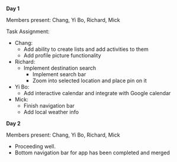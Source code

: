 **Day 1**

Members present: Chang, Yi Bo, Richard, Mick

Task Assignment:
* Chang: 
    - Add ability to create lists and add activities to them
    - Add profile picture functionality
* Richard:
    - Implement destination search
        - Implement search bar
        - Zoom into selected location and place pin on it 
* Yi Bo:
    - Add interactive calendar and integrate with Google calendar
* Mick:
    - Finish navigation bar
    - Add local weather info

**Day 2**

Members present: Chang, Yi Bo, Richard, Mick

* Proceeding well.
* Bottom navigation bar for app has been completed and merged

